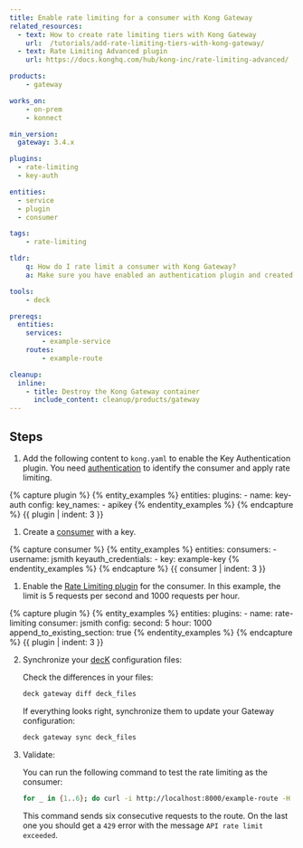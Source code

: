 ```yaml
---
title: Enable rate limiting for a consumer with Kong Gateway
related_resources:
  - text: How to create rate limiting tiers with Kong Gateway
    url:  /tutorials/add-rate-limiting-tiers-with-kong-gateway/
  - text: Rate Limiting Advanced plugin
    url: https://docs.konghq.com/hub/kong-inc/rate-limiting-advanced/

products:
    - gateway

works_on:
    - on-prem
    - konnect

min_version:
  gateway: 3.4.x

plugins:
  - rate-limiting
  - key-auth

entities: 
  - service
  - plugin
  - consumer

tags:
    - rate-limiting

tldr:
    q: How do I rate limit a consumer with Kong Gateway?
    a: Make sure you have enabled an authentication plugin and created a consumer with credentials, then enable the <a href="/plugins/rate-limiting/reference">Rate Limiting plugin</a> for that consumer. 

tools:
    - deck

prereqs:
  entities:
    services:
        - example-service
    routes:
        - example-route

cleanup:
  inline:
    - title: Destroy the Kong Gateway container
      include_content: cleanup/products/gateway
---
```


## Steps

1. Add the following content to `kong.yaml` to enable the Key Authentication plugin. You need [authentication](/authentication/) to identify the consumer and apply rate limiting.

{% capture plugin %}
{% entity_examples %}
entities:
  plugins:
    - name: key-auth
      config:
        key_names:
          - apikey
{% endentity_examples %}
{% endcapture %}
{{ plugin | indent: 3 }}

1. Create a [consumer](/gateway/entities/consumer/) with a key.

{% capture consumer %}
{% entity_examples %}
entities:
  consumers:
    - username: jsmith
      keyauth_credentials:
        - key: example-key
{% endentity_examples %}
{% endcapture %}
{{ consumer | indent: 3 }}

1. Enable the [Rate Limiting plugin](/plugins/rate-limiting/) for the consumer. In this example, the limit is 5 requests per second and 1000 requests per hour.

{% capture plugin %}
{% entity_examples %}
entities:
  plugins:
    - name: rate-limiting
      consumer: jsmith
      config:
        second: 5
        hour: 1000
append_to_existing_section: true
{% endentity_examples %}
{% endcapture %}
{{ plugin | indent: 3 }}

2. Synchronize your [decK](/deck/) configuration files:

    Check the differences in your files:
    ```bash
    deck gateway diff deck_files
    ```
    If everything looks right, synchronize them to update your Gateway configuration:
    ```bash
    deck gateway sync deck_files
    ```
3. Validate:

    You can run the following command to test the rate limiting as the consumer:
    ```bash
    for _ in {1..6}; do curl -i http://localhost:8000/example-route -H 'apikey:example_key'; echo; done
    ```

    This command sends six consecutive requests to the route. On the last one you should get a `429` error with the message `API rate limit exceeded`.
